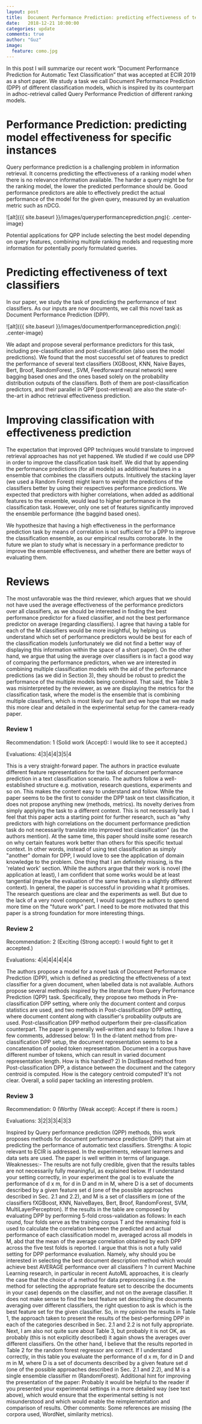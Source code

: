 ```yaml
---
layout: post
title:  Document Performance Prediction: predicting effectiveness of text classifers for new documents
date:   2018-12-21 10:00:00
categories: update
comments: true
author: "Guz"
image:
  feature: como.jpg
---
```


<!-- ![alt](/images/image.png){: .center-image}  -->

In this post I will summarize our recent work “Document Performance Prediction for Automatic Text Classification” that was accepted at ECIR 2019 as a short paper. We study a task we call Document Performance Prediction (DPP) of different classification models, which is inspired by its counterpart in adhoc-retrieval called Query Performance Prediction of different ranking models. 

# Performance Prediction: predicting model effectiveness for specific instances
 
Query performance prediction is a challenging problem in information retrieval. It concerns predicting the effectiveness of a ranking model when there is no relevance information available. The harder a query might be for the ranking model, the lower the predicted performance should be. Good performance predictors are able to effectively predict the actual performance of the model for the given query, measured by an evaluation metric such as nDCG.

![alt]({{ site.baseurl }}/images/queryperformanceprediction.png){: .center-image}

Potential applications for QPP include selecting the best model depending on query features, combining multiple ranking models and requesting more information for potentially poorly formulated queries. 

# Predicting effectiveness of text classifiers

In our paper, we study the task of predicting the performance of text classifiers. As our inputs are now documents, we call this novel task as Document Performance Prediction (DPP).

![alt]({{ site.baseurl }}/images/documentperformanceprediction.png){: .center-image}

We adapt and propose several performance predictors for this task, including pre-classification and post-classification (also uses the model predictions). We found that the most successful set of features to predict the performance of several text classifiers (XGBoost, KNN, Naive Bayes, Bert, Broof, RandomForest , SVM, Feedforward neural network) were bagging based ones and the ones based solely on the probability distribution outputs of the classifiers. Both of them are post-classification predictors, and their parallel in QPP (post-retrieval) are also the state-of-the-art in adhoc retrieval effectiveness prediction.

# Improving classification with effectiveness prediction

The expectation that improved QPP techniques would translate to improved retrieval approaches has not yet happened. We studied if we could use DPP in order to improve the classification task itself. We did that by appending the performance predictions (for all models) as additional features in a ensemble that combines the classifiers outputs. Intuitively the stacking layer (we used a Random Forest) might learn to weight the predictions of the classifiers better by using their respectives performance predictions. We expected that predictors with higher correlations, when added as additional features to the ensemble, would lead to higher performance in the classification task. However, only one set of features significantly improved the ensemble performance (the baggind based ones). 

We hypothesize that having a high effectiveness in the performance prediction task by means of correlation is not sufficient for a DPP to improve the classification ensemble, as our empirical results corroborate. In the future we plan to study what is necessary in a performance predictor to improve the ensemble effectiveness, and whether there are better ways of evaluating them.


# Reviews 
The most unfavorable was the third reviewer, which argues that we should not have used the average effectiveness of the performance predictors over all classifiers, as we should be interested in finding the best performance predictor for a fixed classifier, and not the best performance predictor on average (regarding classifiers). I agree that having a table for each of the M classifiers would be more insightful, by helping us understand which set of performance predictors would be best for each of the classification models (unfortunately we did not find a better way of displaying this information within the space of a short paper). On the other hand, we argue that using the average over classifiers is in fact a good way of comparing the performance predictors, when we are interested in combining multiple classification models with the aid of the performance predictions (as we did in Section 3), they should be robust to predict the performance of the multiple models being combined. That said, the Table 3 was misinterpreted by the reviewer, as we are displaying the metrics for the classification task, where the model is the ensemble that is combining multiple classifiers, which is most likely our fault and we hope that we made this more clear and detailed in the experimental setup for the camera-ready paper.

### Review 1

Recommendation: 1 (Solid work (Accept): I would like to see it accepted.)

Evaluations: 4|3|4|4|3|5|4

This is a very straight-forward paper. The authors in practice evaluate different feature representations for the task of document performance prediction in a text classification scenario. The authors follow a well-established structure e.g. motivation, research questions, experiments and so on. This makes the content easy to understand and follow. While the paper seems to be the first to consider the DPP task on text classification, it does not propose anything new (methods, metrics). Its novelty derives from simply applying the task to a different context. This is not necessarily bad. I feel that this paper acts a starting point for further research, such as "why predictors with high correlations on the document performance prediction task do not necessarily translate into improved text classification" (as the authors mention). At the same time, this paper should insite some research on why certain features work better than others for this specific textual context. In other words, instead of using text classification as simply "another" domain for DPP, I would love to see the application of domain knowledge to the problem. One thing that I am definitely missing, is the 'related work' section. While the authors argue that their work is novel (the application at least), I am confident that some works would be at least tangential (maybe the evaluation of the same features in a slightly different context). In general, the paper is successful in providing what it promises. The research questions are clear and the experiments as well. But due to the lack of a very novel component, I would suggest the authors to spend more time on the "future work" part. I need to be more motivated that this paper is a strong foundation for more interesting things.

### Review 2

Recommendation: 2 (Exciting (Strong accept): I would fight to get it accepted.)

Evaluations: 4|4|4|4|4|4|4

The authors propose a model for a novel task of Document Performance Prediction (DPP), which is defined as predicting the effectiveness of a text classifier for a given document, when labelled data is not available.  Authors propose several methods inspired by the literature from Query Performance Prediction (QPP) task. Specifically, they propose two methods in Pre-classification DPP setting, where only the document content and corpus statistics are used, and two methods in Post-classification DPP setting, where document content along with classifier's probability outputs are used. Post-classification DPP method outperform their pre-classification counterpart. The paper is generally well-written and easy to follow. I have a few comments, addressed below: 1) In the d-latent method from pre-classification DPP setup, the document representation seems to be a concatenation of pooled token representation. Document in a corpus have different number of tokens, which can result in varied document representation length. How is this handled? 2) In DistBased method from Post-classification DPP, a distance between the document and the category centroid is computed. How is the category centroid computed? It's not clear. Overall, a solid paper tackling an interesting problem.

### Review 3

Recommendation: 0 (Worthy (Weak accept): Accept if there is room.)

Evaluations: 3|2|3|3|4|3|3

Inspired by Query performance prediction (QPP) methods, this work proposes methods for document performance prediction (DPP) that aim at predicting the performance of automatic text classifiers. Strengths: A topic relevant to ECIR is addressed. In the experiments,  relevant learners and data sets are used. The paper is well written in terms of language. Weaknesses:- The results are not fully credible, given that the results tables are not necessarily fully meaningful, as explained below. If I understand your setting correctly, in your experiment the goal is to evaluate the performance of d x m, for d in D and m in M, where D is a set of documents described by a given feature set d (one of the possible approaches described in Sec. 2.1 and 2.2), and M is a set of classifiers m (one of the classifiers fXGBoost, KNN, NaiveBayes, Bert, Broof, RandomForest, SVM, MultiLayerPerceptron). If the results in the table are composed by evaluating DPP by performing 5-fold cross-validation as follows: In each round, four folds serve as the training corpus T and the remaining fold is used to calculate the correlation between the predicted and actual performance of each classification model m, averaged across all models in M, abd that the mean of the average correlation obtained by each DPP across the five test folds is reported. I argue that this is not a fully valid setting for DPP performance evaluation. Namely, why should you be interested in selecting the best document description method which would achieve best AVERAGE performance over all classifiers ? In current Machine Learning research, in particular in recent AutoML approaches, it is clearly the case that the choice of a method for data preprocessing (i.e. the method for selecting the appropriate feature set to describe the documents in your case) depends on the classifier, and not on the average classifier. It does not make sense to find the best feature set describing the documents averaging over different classifiers, the right question to ask is which is the best feature set for the given classifier. So, in my opinion the results in Table 1, the approach taken to present the results of the best-performing DPP in each of the categories described in Sec. 2.1 and 2.2 is not fully appropriate. Next, I am also not quite sure about Table 3, but probably it is not OK, as probably (this is not explicitly described) it again shows the averages over different classifiers. On the other hand, I believe that the results reported in Table 2 for the random forest regressor are correct. If I understand correctly, in this table you evaluate the performance of d x m, for d in D and m in M, where D is a set of documents described by a given feature set d (one of the possible approaches described in Sec. 2.1 and 2.2), and M is a single ensemble classifier m (RandomForest). Additional hint for improving the presentation of the paper: Probably it would be helpful to the reader if you presented your experimental settings in a more detailed way (see text above), which would ensure that the experimental setting is not misunderstood and which would enable the reimplementation and comparison of results. Other comments: Some references are missing (the corpora used, WordNet, similarity metrics).
